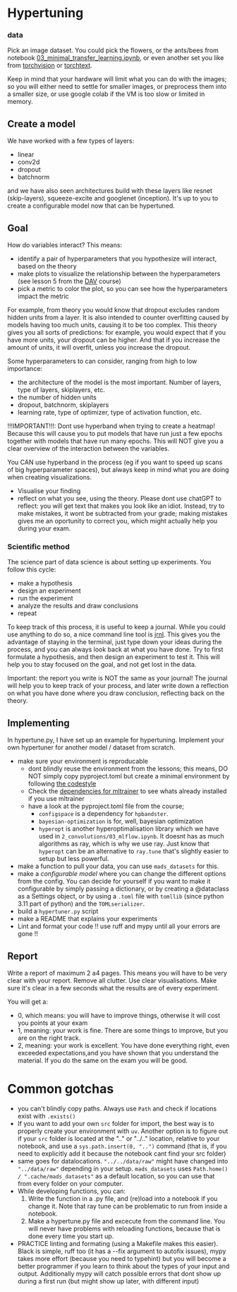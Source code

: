 # Hypertuning
### data
Pick an image dataset.
You could pick the flowers, or the ants/bees from notebook [03_minimal_transfer_learning.ipynb](03_minimal_transfer_learning.ipynb), or even another set you like from [torchvision](https://pytorch.org/vision/0.8/datasets.html) or [torchtext](https://pytorch.org/text/stable/datasets.html#imdb).

Keep in mind that your hardware will limit what you can do with the images; so you will either need to settle for smaller images, or preprocess them into a smaller size, or use google colab if the VM is too slow or limited in memory.

## Create a model
We have worked with a few types of layers:
- linear
- conv2d
- dropout
- batchnorm

and we have also seen architectures build with these layers like resnet (skip-layers), squeeze-excite and googlenet (inception).
It's up to you to create a configurable model now that can be hypertuned.

## Goal
How do variables interact?
This means:
- identify a pair of hyperparameters that you hypothesize will interact, based on the theory
- make plots to visualize the relationship between the hyperparameters (see lesson 5 from the [DAV](https://github.com/raoulg/MADS-DAV) course)
- pick a metric to color the plot, so you can see how the hyperparameters impact the metric

For example, from theory you would know that dropout excludes random hidden units from a layer. It is also intended to counter overfitting caused by models having too much units, causing it to be too complex. This theory gives you all sorts of predictions: for example, you would expect that if you have more units, your dropout can be higher. And that if you increase the amount of units, it will overfit, unless you increase the dropout.

Some hyperparameters to can consider, ranging from high to low importance:
- the architecture of the model is the most important. Number of layers, type of layers, skiplayers, etc.
- the number of hidden units
- dropout, batchnorm, skiplayers
- learning rate, type of optimizer, type of activation function, etc.

!!!IMPORTANT!!!:
Dont use hyperband when trying to create a heatmap! Because this will cause you to put models that have run just a few epochs together with models that have run many epochs. This will NOT give you a clear overview of the interaction between the variables.

You CAN use hyperband in the process (eg if you want to speed up scans of big hyperparameter spaces), but always keep in mind what you are doing when creating visualizations.

- Visualise your finding
- reflect on what you see, using the theory. Please dont use chatGPT to reflect: you will get text that makes you look like an idiot. Instead, try to make mistakes, it wont be subtracted from your grade; making mistakes gives me an oportunity to correct you, which might actually help you during your exam.

### Scientific method
The science part of data science is about setting up experiments. You follow this cycle:
- make a hypothesis
- design an experiment
- run the experiment
- analyze the results and draw conclusions
- repeat

To keep track of this process, it is useful to keep a journal. While you could use anything to do so, a nice command line tool is [jrnl](https://jrnl.sh/en/stable/). This gives you the advantage of staying in the terminal, just type down your ideas during the process, and you can always look back at what you have done.
Try to first formulate a hypothesis, and then design an experiment to test it. This will help you to stay focused on the goal, and not get lost in the data.

Important: the report you write is NOT the same as your journal! The journal will help you to keep track of your process, and later write down a reflection on what you have done where you draw conclusion, reflecting back on the theory.


## Implementing
In hypertune.py, I have set up an example for hypertuning.
Implement your own hypertuner for another model / dataset from scratch.

- make sure your environment is reproducable
    - dont blindly reuse the environment from the lessons; this means, DO NOT simply copy pyproject.toml but create a minimal environment by following [the codestyle](https://github.com/raoulg/codestyle/blob/main/docs/make_a_module.md)
    - Check the [dependencies for mltrainer](https://github.com/raoulg/mltrainer/blob/main/pyproject.toml) to see whats already installed if you use mltrainer
    - have a look at the pyproject.toml file from the course;
        - `configspace` is a dependency for `hpbandster`.
        - `bayesian-optimization` is for, well, bayesian optimization
        - `hyperopt` is another hyperoptimalisation library which we have used in `2_convolutions/03_mlflow.ipynb`. It doesnt has as much algorithms as ray, which is why we use ray. Just know that `hyperopt` can be an alternative to `ray.tune` that's slightly easier to setup but less powerful.
- make a function to pull your data, you can use `mads_datasets` for this.
- make a *configurable model* where you can change the different options from the config. You can decide for yourself if you want to make it configurable by simply passing a dictionary, or by creating a @dataclass as a Settings object, or by using a `.toml` file with `tomllib` (since python 3.11 part of python) and the `TOMLserializer`.
- build a `hypertuner.py` script
- make a README that explains your experiments
- Lint and format your code !! use ruff and mypy until all your errors are gone !!

## Report
Write a report of maximum 2 a4 pages. This means you will have to be very clear with your report. Remove all clutter. Use clear visualisations. Make sure it's clear in a few seconds what the results are of every experiment.

You will get a:
- 0, which means: you will have to improve things, otherwise it will cost you points at your exam
- 1, meaning: your work is fine. There are some things to improve, but you are on the right track.
- 2, meaning: your work is excellent. You have done everything right, even exceeded expectations,and you have shown that you understand the material. If you do the same on the exam you will be good.

# Common gotchas
- you can't blindly copy paths. Always use `Path` and check if locations exist with `.exists()`
- If you want to add your own `src` folder for import, the best way is to properly create your environment with `uv`. Another option is to figure out if your `src` folder is located at the ".." or "../.." location, relative to your notebook, and use a `sys.path.insert(0, "..")` command (that is, if you need to explicitly add it because the notebook cant find your src folder)
- same goes for datalocations. `"../../data/raw"` might have changed into `"../data/raw"` depending in your setup. `mads_datasets` uses `Path.home() / ".cache/mads_datasets"` as a default location, so you can use that from every folder on your computer.
- While developing functions, you can:
    1. Write the function in a .py file, and (re)load into a notebook if you change it. Note that ray tune can be problematic to run from inside a notebook.
    2. Make a hypertune.py file and excecute from the command line. You will never have problems with reloading functions, because that is done every time you start up.
- PRACTICE linting and formating (using a Makefile makes this easier). Black is simple, ruff too (it has a --fix argument to autofix issues), mypy takes more effort (because you need to typehint) but you will become a better programmer if you learn to think about the types of your input and output. Additionally mypy will catch possible errors that dont show up during a first run (but might show up later, with different input)